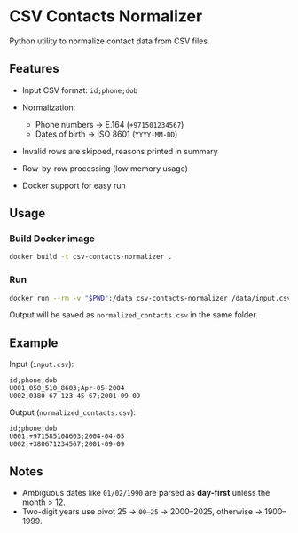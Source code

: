 # CSV Contacts Normalizer

Python utility to normalize contact data from CSV files.

## Features

* Input CSV format: `id;phone;dob`
* Normalization:

  * Phone numbers → E.164 (`+971501234567`)
  * Dates of birth → ISO 8601 (`YYYY-MM-DD`)
* Invalid rows are skipped, reasons printed in summary
* Row-by-row processing (low memory usage)
* Docker support for easy run

## Usage

### Build Docker image

```bash
docker build -t csv-contacts-normalizer .
```

### Run

```bash
docker run --rm -v "$PWD":/data csv-contacts-normalizer /data/input.csv
```

Output will be saved as `normalized_contacts.csv` in the same folder.

## Example

Input (`input.csv`):

```csv
id;phone;dob
U001;058_510_8603;Apr-05-2004
U002;0380 67 123 45 67;2001-09-09
```

Output (`normalized_contacts.csv`):

```csv
id;phone;dob
U001;+971585108603;2004-04-05
U002;+380671234567;2001-09-09
```

## Notes

* Ambiguous dates like `01/02/1990` are parsed as **day-first** unless the month > 12.
* Two-digit years use pivot 25 → `00–25` → 2000–2025, otherwise → 1900–1999.
